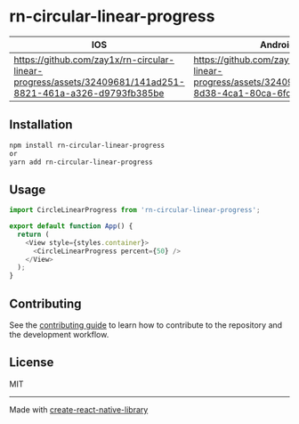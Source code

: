 # rn-circular-linear-progress

|  IOS | Android  |  
|---|---|
|  https://github.com/zay1x/rn-circular-linear-progress/assets/32409681/141ad251-8821-461a-a326-d9793fb385be |  https://github.com/zay1x/rn-circular-linear-progress/assets/32409681/fd311a2a-8d38-4ca1-80ca-6fd92df6e96c |  




## Installation

```sh
npm install rn-circular-linear-progress
or
yarn add rn-circular-linear-progress
```

## Usage

```js
import CircleLinearProgress from 'rn-circular-linear-progress';

export default function App() {
  return (
    <View style={styles.container}>
      <CircleLinearProgress percent={50} />
    </View>
  );
}
```

## Contributing

See the [contributing guide](CONTRIBUTING.md) to learn how to contribute to the repository and the development workflow.

## License

MIT

---

Made with [create-react-native-library](https://github.com/callstack/react-native-builder-bob)
